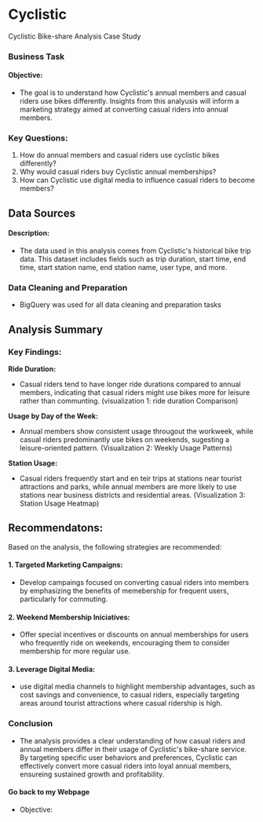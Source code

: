 # Cyclistic
 Cyclistic Bike-share Analysis Case Study

### Business Task
#### Objective:
- The goal is to understand how Cyclistic's annual members and casual riders use bikes differently. Insights from this analyusis will inform a marketing strategy aimed at converting casual riders into annual members.

### Key Questions:
1. How do annual members and casual riders use cyclistic bikes differently?
2. Why would casual riders buy Cyclistic annual memberships?
3. How can Cyclistic use digital media to influence casual riders to become members?

## Data Sources
#### Description:
- The data used in this analysis comes from Cyclistic's historical bike trip data. This dataset includes fields such as trip duration, start time, end time, start station name, end station name, user type, and more. 			        		

### Data Cleaning and Preparation
- BigQuery was used for all data cleaning and preparation tasks

## Analysis Summary
### Key Findings:

**Ride Duration:**
- Casual riders tend to have longer ride durations compared to annual members, indicating that casual riders might use bikes more for leisure rather than communting.
(visualization 1: ride duration Comparison)

**Usage by Day of the Week:**
- Annual members show consistent usage througout the workweek, while casual riders predominantly use bikes on weekends, sugesting a leisure-oriented pattern.
(Visualization 2: Weekly Usage Patterns)

**Station Usage:**
- Casual riders frequently start and en teir trips at stations near tourist attractions and parks, while annual members are more likely to use stations near business districts and residential areas.
(Visualization 3: Station Usage Heatmap)

## Recommendatons:

Based on the analysis, the following strategies are recommended:
#### 1. Targeted Marketing Campaigns:
- Develop campaings focused on converting casual riders into members by emphasizing the benefits of memebership for frequent users, particularly for commuting.
#### 2. Weekend Membership Iniciatives:
- Offer special incentives or discounts on annual memberships for users who frequently ride on weekends, encouraging them to consider membership for more regular use.
#### 3. Leverage Digital Media:
- use digital media channels to highlight membership advantages, such as cost savings and convenience, to casual riders, especially targeting areas around tourist attractions where casual ridership is high.

### Conclusion
  - The analysis provides a clear understanding of how casual riders and annual members differ in their usage of Cyclistic's bike-share service. By targeting specific user behaviors and preferences, Cyclistic can effectively convert more casual riders into loyal annual members, ensureing sustained growth and profitability.

#### Go back to my Webpage
  - Objective: